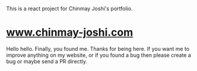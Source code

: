 This is a react project for Chinmay Joshi's portfolio.
# www.chinmay-joshi.com

Hello hello. Finally, you found me.
Thanks for being here. If you want me to improve anything on my website, or if you found a bug then please create a bug or maybe send a PR directly.
